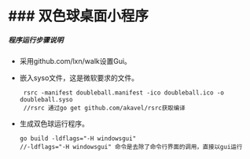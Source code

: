 # ### 双色球桌面小程序

##### 程序运行步骤说明

- 采用github.com/lxn/walk设置Gui。

- 嵌入syso文件，这是微软要求的文件。

  ```
   rsrc -manifest doubleball.manifest -ico doubleball.ico -o doubleball.syso
   //rsrc 通过go get github.com/akavel/rsrc获取编译
  ```

- 生成双色球运行程序。

  ```
  go build -ldflags="-H windowsgui"
  //-ldflags="-H windowsgui" 命令是去除了命令行界面的调用，直接以gui运行
  ```

  



